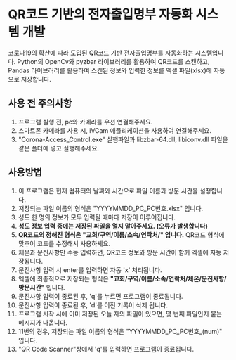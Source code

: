 # QR코드 기반의 전자출입명부 자동화 시스템 개발
코로나19의 확산에 따라 도입된 QR코드 기반 전자출입명부를 자동화하는 시스템입니다. Python의 OpenCv와 pyzbar 라이브러리를 활용하여 QR코드를 스캔하고, Pandas 라이브러리를 활용하여 스캔된 정보와 입력한 정보를 엑셀 파일(xlsx)에 자동으로 저장합니다.

## 사용 전 주의사항
1. 프로그램 실행 전, pc와 카메라를 우선 연결해주세요.
2. 스마트폰 카메라를 사용 시, iVCam 애플리케이션을 사용하여 연결해주세요.
3. "Corona-Access_Control.exe" 실행파일과 libzbar-64.dll, libiconv.dll 파일을 같은 폴더에 넣고 실행해주세요.

## 사용방법
1. 이 프로그램은 현재 컴퓨터의 날짜와 시간으로 파일 이름과 방문 시간을 설정합니다.
2. 저장되는 파일 이름의 형식은 "YYYYMMDD_PC_PC번호.xlsx" 입니다.
3. 성도 한 명의 정보가 모두 입력될 때마다 저장이 이루어집니다.
4. __성도 정보 입력 중에는 저장된 파일을 열지 말아주세요. (오류가 발생합니다)__
5. __QR코드의 정해진 형식은 "교회/구역/이름/소속/연락처/" 입니다.__ QR코드 형식에 맞추어 코드를 수정해서 사용하세요.
6. 체온과 문진사항만 수동 입력하면, QR코드 정보와 방문 시간이 함께 엑셀에 자동 저장됩니다.
7. 문진사항 입력 시 enter를 입력하면 자동 'x' 처리됩니다.
8. 엑셀에 최종적으로 저장되는 형식은 __"교회/구역/이름/소속/연락처/체온/문진사항/방문시간"__ 입니다.
9. 문진사항 입력이 종료된 후, 'q'를 누르면 프로그램이 종료됩니다.
10. 문진사항 입력이 종료된 후, 'd'를 이전 기록이 삭제 됩니다.
11. 프로그램 시작 시에 이미 저장된 오늘 자의 파일이 있으면, 몇 번째 파일인지 묻는 메시지가 나옵니다.
12. 11번의 경우, 저장되는 파일 이름의 형식은 "YYYYMMDD_PC_PC번호_(num)" 입니다.
13. "QR Code Scanner"창에서 'q'를 입력하면 프로그램이 종료됩니다.

